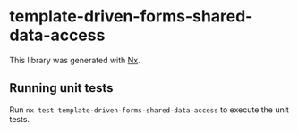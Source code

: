 # template-driven-forms-shared-data-access

This library was generated with [Nx](https://nx.dev).

## Running unit tests

Run `nx test template-driven-forms-shared-data-access` to execute the unit tests.
